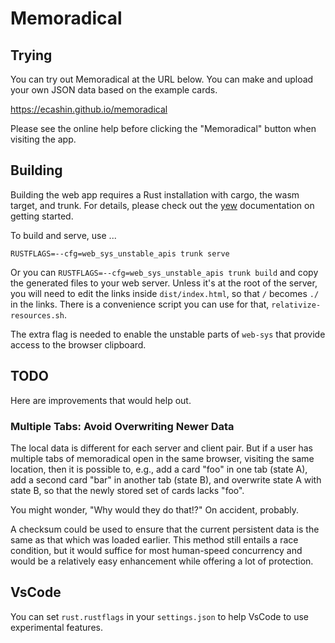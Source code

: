 # Memoradical

## Trying

You can try out Memoradical at the URL below.
You can make and upload your own JSON data based on the example cards.

https://ecashin.github.io/memoradical

Please see the online help
before clicking the "Memoradical" button
when visiting the app.

## Building

Building the web app requires a Rust installation
with cargo, the wasm target, and trunk.
For details, please check out the [yew](https://yew.rs) documentation
on getting started.

To build and serve, use ...

    RUSTFLAGS=--cfg=web_sys_unstable_apis trunk serve

Or you can `RUSTFLAGS=--cfg=web_sys_unstable_apis trunk build`
and copy the generated files to your web server.
Unless it's at the root of the server,
you will need to edit the links inside `dist/index.html`,
so that `/` becomes `./` in the links.
There is a convenience script you can use for that,
`relativize-resources.sh`.

The extra flag is needed to enable the unstable parts
of `web-sys` that provide access to the browser clipboard.

## TODO

Here are improvements that would help out.

### Multiple Tabs: Avoid Overwriting Newer Data

The local data is different for each server and client pair.
But if a user has multiple tabs of memoradical open
in the same browser,
visiting the same location,
then it is possible to, e.g., add a card "foo" in one tab (state A),
add a second card "bar" in another tab (state B),
and overwrite state A with state B,
so that the newly stored set of cards lacks "foo".

You might wonder, "Why would they do that!?"
On accident, probably.

A checksum could be used to ensure that the current
persistent data is the same as that which was loaded
earlier.
This method still entails a race condition,
but it would suffice for most human-speed concurrency
and would be a relatively easy enhancement while offering
a lot of protection.

## VsCode

You can set `rust.rustflags` in your `settings.json`
to help VsCode to use experimental features.
